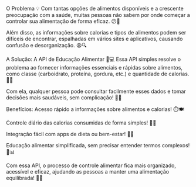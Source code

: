 O Problema 💡
Com tantas opções de alimentos disponíveis e a crescente preocupação com a saúde, muitas pessoas não sabem por onde começar a controlar sua alimentação de forma eficaz. 😕🍔

Além disso, as informações sobre calorias e tipos de alimentos podem ser difíceis de encontrar, espalhadas em vários sites e aplicativos, causando confusão e desorganização. 😩🔍

A Solução: A API de Educação Alimentar 🍎💻
Essa API simples resolve o problema ao fornecer informações essenciais e rápidas sobre alimentos, como classe (carboidrato, proteína, gordura, etc.) e quantidade de calorias. 🍏🥩

Com ela, qualquer pessoa pode consultar facilmente esses dados e tomar decisões mais saudáveis, sem complicação! 🙌🥗

Benefícios:
Acesso rápido a informações sobre alimentos e calorias! ⏱️🍽️

Controle diário das calorias consumidas de forma simples! 💪📝

Integração fácil com apps de dieta ou bem-estar! 📱🍀

Educação alimentar simplificada, sem precisar entender termos complexos! 🌱📊

Com essa API, o processo de controle alimentar fica mais organizado, acessível e eficaz, ajudando as pessoas a manter uma alimentação equilibrada! 💚🌟
